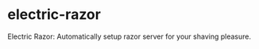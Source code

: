 electric-razor
==============

Electric Razor: Automatically setup razor server for your shaving pleasure.